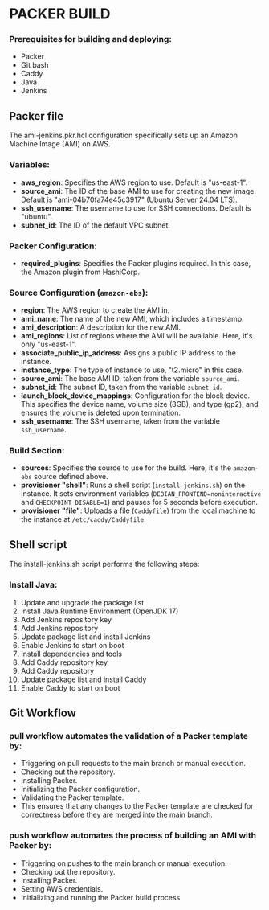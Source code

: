 # PACKER BUILD

###   Prerequisites for building and deploying:

- Packer
- Git bash
- Caddy
- Java
- Jenkins


## Packer file

The ami-jenkins.pkr.hcl configuration specifically sets up an Amazon Machine Image (AMI) on AWS.

### Variables:
- **aws_region**: Specifies the AWS region to use. Default is "us-east-1".
- **source_ami**: The ID of the base AMI to use for creating the new image. Default is "ami-04b70fa74e45c3917" (Ubuntu Server 24.04 LTS).
- **ssh_username**: The username to use for SSH connections. Default is "ubuntu".
- **subnet_id**: The ID of the default VPC subnet.

### Packer Configuration:
- **required_plugins**: Specifies the Packer plugins required. In this case, the Amazon plugin from HashiCorp.
  
### Source Configuration (`amazon-ebs`):
- **region**: The AWS region to create the AMI in.
- **ami_name**: The name of the new AMI, which includes a timestamp.
- **ami_description**: A description for the new AMI.
- **ami_regions**: List of regions where the AMI will be available. Here, it's only "us-east-1".
- **associate_public_ip_address**: Assigns a public IP address to the instance.
- **instance_type**: The type of instance to use, "t2.micro" in this case.
- **source_ami**: The base AMI ID, taken from the variable `source_ami`.
- **subnet_id**: The subnet ID, taken from the variable `subnet_id`.
- **launch_block_device_mappings**: Configuration for the block device. This specifies the device name, volume size (8GB), and type (gp2), and ensures the volume is deleted upon termination.
- **ssh_username**: The SSH username, taken from the variable `ssh_username`.

### Build Section:
- **sources**: Specifies the source to use for the build. Here, it's the `amazon-ebs` source defined above.
- **provisioner "shell"**: Runs a shell script (`install-jenkins.sh`) on the instance. It sets environment variables (`DEBIAN_FRONTEND=noninteractive` and `CHECKPOINT_DISABLE=1`) and pauses for 5 seconds before execution.
- **provisioner "file"**: Uploads a file (`Caddyfile`) from the local machine to the instance at `/etc/caddy/Caddyfile`.

## Shell script

The install-jenkins.sh script performs the following steps:

### Install Java:

1. Update and upgrade the package list
2. Install Java Runtime Environment (OpenJDK 17)
3. Add Jenkins repository key
4. Add Jenkins repository
5. Update package list and install Jenkins
6. Enable Jenkins to start on boot
7. Install dependencies and tools
8. Add Caddy repository key
9. Add Caddy repository
10. Update package list and install Caddy
11. Enable Caddy to start on boot


## Git Workflow

### pull workflow automates the validation of a Packer template by:

- Triggering on pull requests to the main branch or manual execution.
- Checking out the repository.
- Installing Packer.
- Initializing the Packer configuration.
- Validating the Packer template.
- This ensures that any changes to the Packer template are checked for correctness before they are merged into the main branch.


### push workflow automates the process of building an AMI with Packer by:

- Triggering on pushes to the main branch or manual execution.
- Checking out the repository.
- Installing Packer.
- Setting AWS credentials.
- Initializing and running the Packer build process
